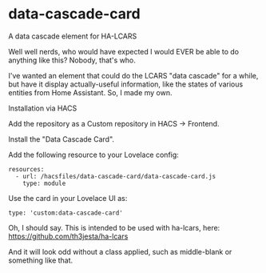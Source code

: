 # data-cascade-card
A data cascade element for HA-LCARS

Well well nerds, who would have expected I would EVER be able to do anything like this? Nobody, that's who.

I've wanted an element that could do the LCARS "data cascade" for a while, but have it display actually-useful information, like the states of various entities from Home Assistant. So, I made my own.

Installation via HACS

Add the repository as a Custom repository in HACS → Frontend.

Install the "Data Cascade Card".

Add the following resource to your Lovelace config:

```
resources:
  - url: /hacsfiles/data-cascade-card/data-cascade-card.js
    type: module
```
Use the card in your Lovelace UI as:

```
type: 'custom:data-cascade-card'
```
Oh, I should say. This is intended to be used with ha-lcars, here: https://github.com/th3jesta/ha-lcars

And it will look odd without a class applied, such as middle-blank or something like that.
